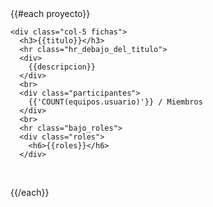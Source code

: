   <div class="row">
    {{#each proyecto}}
    <!--PRIMERA TARJETA-->

    <div class="col-5 fichas">
      <h3>{{titulo}}</h3>
      <hr class="hr_debajo_del_titulo">
      <div>
        {{descripcion}}
      </div>
      <br>
      <div class="participantes">
        {{'COUNT(equipos.usuario)'}} / Miembros
      </div>
      <br>
      <hr class="bajo_roles">
      <div class="roles"> 
        <h6>{{roles}}</h6>
      </div>
  <br>
    </div>
    <p></p>
    <p></p>
    <p></p>
    {{/each}}
  </div>